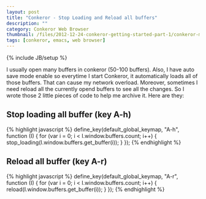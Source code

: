 ```yaml
---
layout: post
title: "Conkeror - Stop Loading and Reload all buffers"
description: ""
category: Conkeror Web Browser
thumbnail: /files/2012-12-24-conkeror-getting-started-part-1/conkeror-main.png
tags: [conkeror, emacs, web browser]
---
```

{% include JB/setup %}

I usually open many buffers in conkeror (50-100 buffers). Also, I have auto save
mode enable so everytime I start Conkeror, it automatically loads all of those
buffers. That can cause my network overload. Moreover, sometimes I need reload
all the currently opend buffers to see all the changes. So I wrote those 2
little pieces of code to help me archive it. Here are they:

## Stop loading all buffer (key A-h)

{% highlight javascript %}
define_key(default_global_keymap, "A-h",
          function (I)
          {
              for (var i = 0; i < I.window.buffers.count; i++)
              {
                  stop_loading(I.window.buffers.get_buffer(i));
              }
          });
{% endhighlight %}

## Reload all buffer (key A-r)

{% highlight javascript %}
define_key(default_global_keymap, "A-r",
          function (I)
          {
              for (var i = 0; i < I.window.buffers.count; i++)
              {
                  reload(I.window.buffers.get_buffer(i));
              }
          });
{% endhighlight %}


